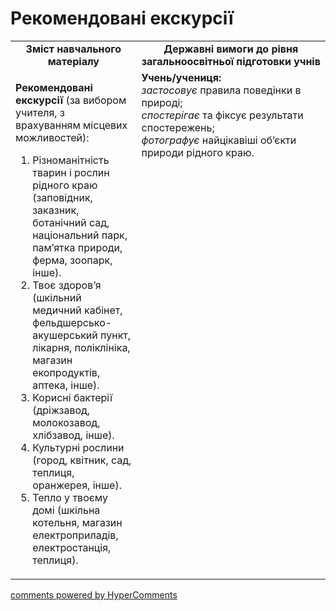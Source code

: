 <div id="hypercomments_widget" class="js-hypercomments-widget invisible"></div>

Рекомендовані екскурсії
=============================================

<table>
  <tr>
    <td width="40%" align="center"><b>Зміст навчального матеріалу<b></td>
    <td width="60%" align="center"><b>Державні вимоги до рівня загальноосвітньої підготовки учнів</b></td>
  </tr>
  <tr>
    <td width="40%" style="vertical-align:top !important;">
    <p><b>Рекомендовані екскурсії</b> (за вибором учителя, з врахуванням місцевих можливостей):
    <ol>
      <li>Різноманітність тварин і рослин рідного краю (заповідник, заказник, ботанічний сад, національний парк, пам’ятка природи, ферма, зоопарк, інше).</li>
      <li>Твоє здоров’я (шкільний медичний кабінет, фельдшерсько-акушерський пункт, лікарня, поліклініка, магазин екопродуктів, аптека, інше).</li>
      <li>Корисні бактерії (дріжзавод, молокозавод, хлібзавод, інше).</li>
      <li>Культурні рослини (город, квітник, сад, теплиця, оранжерея, інше).</li>
      <li>Тепло у твоєму домі (шкільна котельня, магазин електроприладів, електростанція, теплиця). </li>
    </ol> 
    </p>
    </td>
    <td width="60%" style="vertical-align:top !important;">
    <b>Учень/учениця:</b><br>
    <i>застосовує</i> правила поведінки в природі;<br>
    <i>спостерігає</i> та фіксує результати спостережень;<br>
    <i>фотографує</i> найцікавіші об’єкти природи рідного краю.
	</td>
  </tr>
</table>

<div class="js-hypercomments-container">
<a href="http://hypercomments.com" class="hc-link" title="comments widget">comments powered by HyperComments</a>
</div>